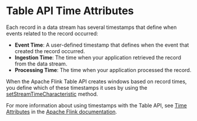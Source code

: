 # Table API Time Attributes<a name="how-table-timeattributes"></a>

Each record in a data stream has several timestamps that define when events related to the record occurred:
+ **Event Time**: A user\-defined timestamp that defines when the event that created the record occurred\.
+ **Ingestion Time**: The time when your application retrieved the record from the data stream\.
+ **Processing Time**: The time when your application processed the record\.

When the Apache Flink Table API creates windows based on record times, you define which of these timestamps it uses by using the [setStreamTimeCharacteristic](https://nightlies.apache.org/flink/flink-docs-release-1.15/api/java/org/apache/flink/streaming/api/environment/StreamExecutionEnvironment.html#setStreamTimeCharacteristic-org.apache.flink.streaming.api.TimeCharacteristic-) method\.

For more information about using timestamps with the Table API, see [ Time Attributes](https://nightlies.apache.org/flink/flink-docs-release-1.15/dev/table/streaming/time_attributes.html) in the [Apache Flink documentation](https://nightlies.apache.org/flink/flink-docs-release-1.15/)\.